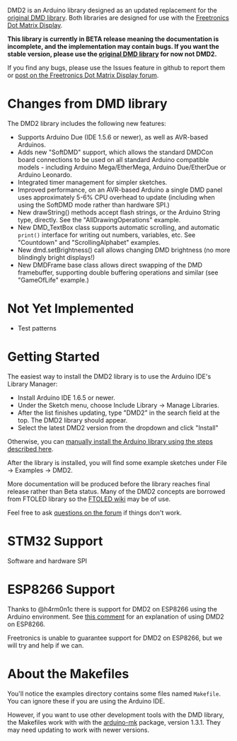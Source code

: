 DMD2 is an Arduino library designed as an updated replacement for the [original DMD library](http://github.com/freetronics/DMD). Both libraries are designed for use with the [Freetronics Dot Matrix Display](http://www.freetronics.com/collections/display/dmd).

**This library is currently in BETA release meaning the documentation is incomplete, and the implementation may contain bugs. If you want the stable version, please use the [original DMD library](http://github.com/freetronics/DMD) for now not DMD2.**

If you find any bugs, please use the Issues feature in github to report them or [post on the Freetronics Dot Matrix Display forum](http://forum.freetronics.com/viewforum.php?f=26).

# Changes from DMD library

The DMD2 library includes the following new features:

* Supports Arduino Due (IDE 1.5.6 or newer), as well as AVR-based Arduinos.
* Adds new "SoftDMD" support, which allows the standard DMDCon board connections to be used on all standard Arduino compatible models - including Arduino Mega/EtherMega, Arduino Due/EtherDue or Arduino Leonardo.
* Integrated timer management for simpler sketches.
* Improved performance, on an AVR-based Arduino a single DMD panel uses approximately 5-6% CPU overhead to update (including when using the SoftDMD mode rather than hardware SPI.)
* New drawString() methods accept flash strings, or the Arduino String type, directly. See the "AllDrawingOperations" example.
* New DMD_TextBox class supports automatic scrolling, and automatic `print()` interface for writing out numbers, variables, etc. See "Countdown" and "ScrollingAlphabet" examples.
* New dmd.setBrightness() call allows changing DMD brightness (no more blindingly bright displays!)
* New DMDFrame base class allows direct swapping of the DMD framebuffer, supporting double buffering operations and similar (see "GameOfLife" example.)

# Not Yet Implemented

* Test patterns

# Getting Started

The easiest way to install the DMD2 library is to use the Arduino IDE's Library Manager:

* Install Arduino IDE 1.6.5 or newer.
* Under the Sketch menu, choose Include Library -> Manage Libraries.
* After the list finishes updating, type "DMD2" in the search field at the top. The DMD2 library should appear.
* Select the latest DMD2 version from the dropdown and click "Install"

Otherwise, you can [manually install the Arduino library using the steps described here](http://www.freetronics.com/pages/how-to-install-arduino-libraries).

After the library is installed, you will find some example sketches under File -> Examples -> DMD2.

More documentation will be produced before the library reaches final release rather than Beta status. Many of the DMD2 concepts are borrowed from FTOLED library so the [FTOLED wiki](https://github.com/freetronics/FTOLED/wiki/) may be of use.

Feel free to ask [questions on the forum](http://forum.freetronics.com/viewforum.php?f=26) if things don't work.

# STM32 Support
Software and hardware SPI

# ESP8266 Support

Thanks to @h4rm0n1c there is support for DMD2 on ESP8266 using the Arduino environment. See [this comment](https://github.com/freetronics/DMD2/pull/7#issue-97282971) for an explanation of using DMD2 on ESP8266.

Freetronics is unable to guarantee support for DMD2 on ESP8266, but we will try and help if we can.

# About the Makefiles

You'll notice the examples directory contains some files named `Makefile`. You can ignore these if you are using the Arduino IDE.

However, if you want to use other development tools with the DMD library, the Makefiles work with with the [arduino-mk](http://www.mjoldfield.com/atelier/2009/02/arduino-cli.html) package, version 1.3.1. They may need updating to work with newer versions.
